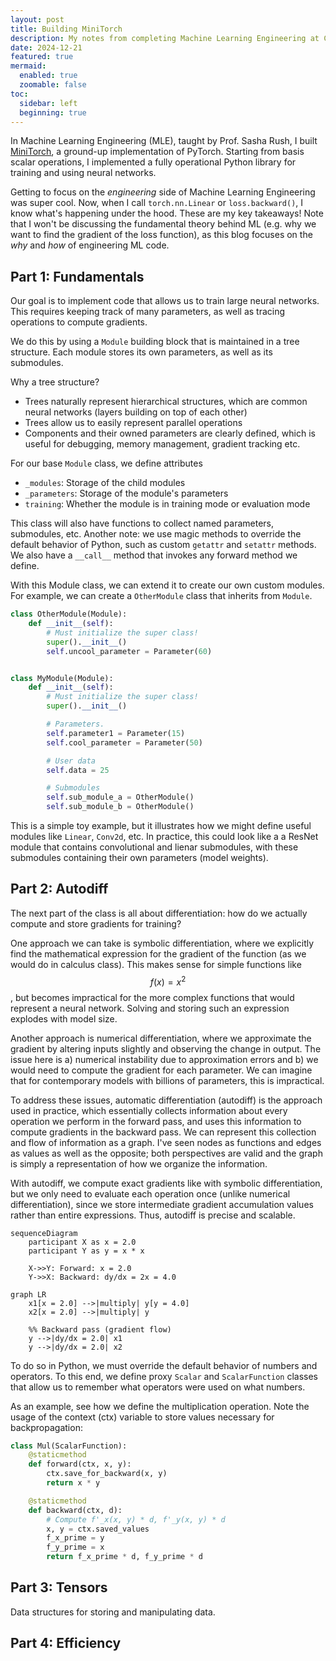 ```yaml
---
layout: post
title: Building MiniTorch
description: My notes from completing Machine Learning Engineering at Cornell Tech
date: 2024-12-21
featured: true
mermaid:
  enabled: true
  zoomable: false
toc:
  sidebar: left
  beginning: true
---
```


In Machine Learning Engineering (MLE), taught by Prof. Sasha Rush, I built [MiniTorch](https://minitorch.github.io/), a ground-up implementation of PyTorch. Starting from basis scalar operations, I implemented a fully operational Python library for training and using neural networks.

Getting to focus on the _engineering_ side of Machine Learning Engineering was super cool. Now, when I call `torch.nn.Linear` or `loss.backward()`, I know what's happening under the hood. These are my key takeaways! Note that I won't be discussing the fundamental theory behind ML (e.g. why we want to find the gradient of the loss function), as this blog focuses on the _why_ and _how_ of engineering ML code.

## Part 1: Fundamentals

<!-- First, we define some basic operators for scalar operations. As a simple example, we implement the ReLU function.

```python
def relu(x: float) -> float:
    """Compute the ReLU (Rectified Linear Unit) function."""
    return max(0.0, x)
```

Next, we consider how to implement a function that applies a scalar function to each element of an iterable. We do this by taking advantage of some functional programming: we define a `map` function that takes a function and returns a new function that applies the input function to each element of an iterable.

```python
def map(fn: Callable[[float], float]) -> Callable[[Iterable[float]], Iterable[float]]:
    """Apply a function to each element of an iterable.

    Args:
    ----
        fn: A function that takes a float and returns a float.

    Returns:
    -------
        A function that takes an iterable of floats and returns an iterable of floats
        with the input function applied to each element.

    """

    def inner(ls: Iterable[float]) -> Iterable[float]:
        return [fn(x) for x in ls]

    return inner
``` -->

Our goal is to implement code that allows us to train large neural networks. This requires keeping track of many parameters, as well as tracing operations to compute gradients.

We do this by using a `Module` building block that is maintained in a tree structure. Each module stores its own parameters, as well as its submodules.

Why a tree structure?

- Trees naturally represent hierarchical structures, which are common neural networks (layers building on top of each other)
- Trees allow us to easily represent parallel operations
- Components and their owned parameters are clearly defined, which is useful for debugging, memory management, gradient tracking etc.

For our base `Module` class, we define attributes

- `_modules`: Storage of the child modules
- `_parameters`: Storage of the module's parameters
- `training`: Whether the module is in training mode or evaluation mode

This class will also have functions to collect named parameters, submodules, etc. Another note:
we use magic methods to override the default behavior of Python, such as custom `getattr` and `setattr` methods. We also have a `__call__` method that invokes any forward method we define.

With this Module class, we can extend it to create our own custom modules. For example, we can create a `OtherModule` class that inherits from `Module`.

```python
class OtherModule(Module):
    def __init__(self):
        # Must initialize the super class!
        super().__init__()
        self.uncool_parameter = Parameter(60)


class MyModule(Module):
    def __init__(self):
        # Must initialize the super class!
        super().__init__()

        # Parameters.
        self.parameter1 = Parameter(15)
        self.cool_parameter = Parameter(50)

        # User data
        self.data = 25

        # Submodules
        self.sub_module_a = OtherModule()
        self.sub_module_b = OtherModule()
```

This is a simple toy example, but it illustrates how we might define useful modules like `Linear`, `Conv2d`, etc. In practice, this could look like a a ResNet module that contains convolutional and lienar submodules, with these submodules containing their own parameters (model weights).

## Part 2: Autodiff

The next part of the class is all about differentiation: how do we actually compute and store gradients for training?

One approach we can take is symbolic differentiation, where we explicitly find the mathematical expression for the gradient of the function (as we would do in calculus class). This makes sense for simple functions like $$ f(x) = x^2 $$, but becomes impractical for the more complex functions that would represent a neural network. Solving and storing such an expression explodes with model size.

Another approach is numerical differentiation, where we approximate the gradient by altering inputs slightly and observing the change in output. The issue here is a) numerical instability due to approximation errors and b) we would need to compute the gradient for each parameter. We can imagine that for contemporary models with billions of parameters, this is impractical.

To address these issues, automatic differentiation (autodiff) is the approach used in practice, which essentially collects information about every operation we perform in the forward pass, and uses this information to compute gradients in the backward pass. We can represent this collection and flow of information as a graph. I've seen nodes as functions and edges as values as well as the opposite; both perspectives are valid and the graph is simply a representation of how we organize the information.

With autodiff, we compute exact gradients like with symbolic differentiation, but we only need to evaluate each operation once (unlike numerical differentiation), since we store intermediate gradient accumulation values rather than entire expressions. Thus, autodiff is precise and scalable.

```mermaid
sequenceDiagram
    participant X as x = 2.0
    participant Y as y = x * x

    X->>Y: Forward: x = 2.0
    Y->>X: Backward: dy/dx = 2x = 4.0
```

```mermaid
graph LR
    x1[x = 2.0] -->|multiply| y[y = 4.0]
    x2[x = 2.0] -->|multiply| y

    %% Backward pass (gradient flow)
    y -->|dy/dx = 2.0| x1
    y -->|dy/dx = 2.0| x2
```

To do so in Python, we must override the default behavior of numbers and operators. To this end, we define proxy `Scalar` and `ScalarFunction` classes that allow us to remember what operators were used on what numbers.

As an example, see how we define the multiplication operation. Note the usage of the context (ctx) variable to store values necessary for backpropagation:

```python
class Mul(ScalarFunction):
    @staticmethod
    def forward(ctx, x, y):
        ctx.save_for_backward(x, y)
        return x * y

    @staticmethod
    def backward(ctx, d):
        # Compute f'_x(x, y) * d, f'_y(x, y) * d
        x, y = ctx.saved_values
        f_x_prime = y
        f_y_prime = x
        return f_x_prime * d, f_y_prime * d
```

## Part 3: Tensors

Data structures for storing and manipulating data.

## Part 4: Efficiency

